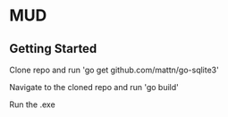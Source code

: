 # MUD

## Getting Started
Clone repo and run 'go get github.com/mattn/go-sqlite3'

Navigate to the cloned repo and run 'go build'

Run the .exe
